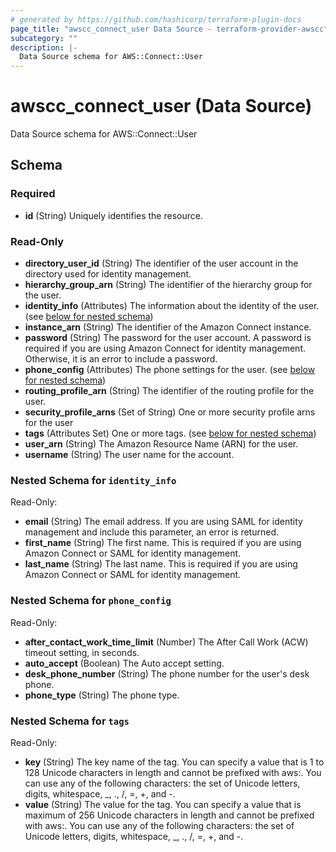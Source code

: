 ```yaml
---
# generated by https://github.com/hashicorp/terraform-plugin-docs
page_title: "awscc_connect_user Data Source - terraform-provider-awscc"
subcategory: ""
description: |-
  Data Source schema for AWS::Connect::User
---
```


# awscc_connect_user (Data Source)

Data Source schema for AWS::Connect::User



<!-- schema generated by tfplugindocs -->
## Schema

### Required

- **id** (String) Uniquely identifies the resource.

### Read-Only

- **directory_user_id** (String) The identifier of the user account in the directory used for identity management.
- **hierarchy_group_arn** (String) The identifier of the hierarchy group for the user.
- **identity_info** (Attributes) The information about the identity of the user. (see [below for nested schema](#nestedatt--identity_info))
- **instance_arn** (String) The identifier of the Amazon Connect instance.
- **password** (String) The password for the user account. A password is required if you are using Amazon Connect for identity management. Otherwise, it is an error to include a password.
- **phone_config** (Attributes) The phone settings for the user. (see [below for nested schema](#nestedatt--phone_config))
- **routing_profile_arn** (String) The identifier of the routing profile for the user.
- **security_profile_arns** (Set of String) One or more security profile arns for the user
- **tags** (Attributes Set) One or more tags. (see [below for nested schema](#nestedatt--tags))
- **user_arn** (String) The Amazon Resource Name (ARN) for the user.
- **username** (String) The user name for the account.

<a id="nestedatt--identity_info"></a>
### Nested Schema for `identity_info`

Read-Only:

- **email** (String) The email address. If you are using SAML for identity management and include this parameter, an error is returned.
- **first_name** (String) The first name. This is required if you are using Amazon Connect or SAML for identity management.
- **last_name** (String) The last name. This is required if you are using Amazon Connect or SAML for identity management.


<a id="nestedatt--phone_config"></a>
### Nested Schema for `phone_config`

Read-Only:

- **after_contact_work_time_limit** (Number) The After Call Work (ACW) timeout setting, in seconds.
- **auto_accept** (Boolean) The Auto accept setting.
- **desk_phone_number** (String) The phone number for the user's desk phone.
- **phone_type** (String) The phone type.


<a id="nestedatt--tags"></a>
### Nested Schema for `tags`

Read-Only:

- **key** (String) The key name of the tag. You can specify a value that is 1 to 128 Unicode characters in length and cannot be prefixed with aws:. You can use any of the following characters: the set of Unicode letters, digits, whitespace, _, ., /, =, +, and -.
- **value** (String) The value for the tag. You can specify a value that is maximum of 256 Unicode characters in length and cannot be prefixed with aws:. You can use any of the following characters: the set of Unicode letters, digits, whitespace, _, ., /, =, +, and -.


